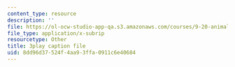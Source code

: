 ```yaml
---
content_type: resource
description: ''
file: https://ol-ocw-studio-app-qa.s3.amazonaws.com/courses/9-20-animal-behavior-fall-2013/8dd96d37524f4aa93ffa0911c6e40684_472249.srt
file_type: application/x-subrip
resourcetype: Other
title: 3play caption file
uid: 8dd96d37-524f-4aa9-3ffa-0911c6e40684
---
```

